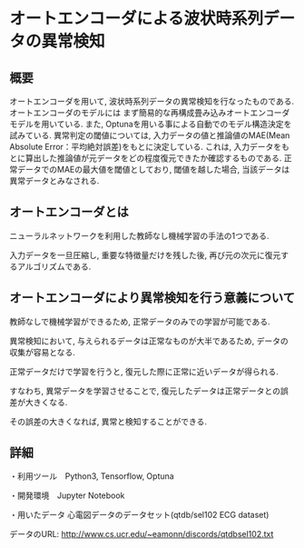 # オートエンコーダによる波状時系列データの異常検知

## 概要
オートエンコーダを用いて, 波状時系列データの異常検知を行なったものである.
オートエンコーダのモデルには まず簡易的な再構成畳み込みオートエンコーダモデルを用いている.
また, Optunaを用いる事による自動でのモデル構造決定を試みている. 
異常判定の閾値については, 入力データの値と推論値のMAE(Mean Absolute Error：平均絶対誤差)をもとに決定している.
これは, 入力データをもとに算出した推論値が元データをどの程度復元できたか確認するものである.
正常データでのMAEの最大値を閾値としており, 閾値を越した場合, 当該データは異常データとみなされる.


## オートエンコーダとは
ニューラルネットワークを利用した教師なし機械学習の手法の1つである.

入力データを一旦圧縮し, 重要な特徴量だけを残した後, 再び元の次元に復元するアルゴリズムである.


## オートエンコーダにより異常検知を行う意義について
教師なしで機械学習ができるため, 正常データのみでの学習が可能である.　

異常検知において, 与えられるデータは正常なものが大半であるため, データの収集が容易となる.

正常データだけで学習を行うと, 復元した際に正常に近いデータが得られる. 

すなわち, 異常データを学習させることで, 復元したデータは正常データとの誤差が大きくなる.

その誤差の大きくなれば, 異常と検知することができる.


## 詳細

・利用ツール　Python3, Tensorflow, Optuna

・開発環境　Jupyter Notebook

・用いたデータ 心電図データのデータセット(qtdb/sel102 ECG dataset)

データのURL: http://www.cs.ucr.edu/~eamonn/discords/qtdbsel102.txt
